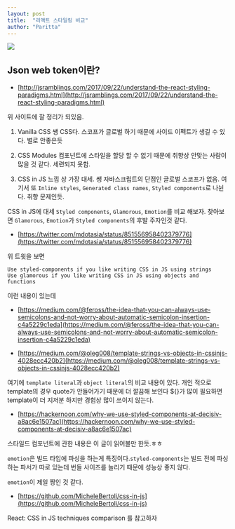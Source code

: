 ```yaml
---
layout: post
title:  "리액트 스타일링 비교"
author: "Paritta"
---
```

 
<img src='https://www.christianengvall.se/wp-content/uploads/2015/11/jwt-json-web-token.png'>

## Json web token이란?

- [http://jsramblings.com/2017/09/22/understand-the-react-styling-paradigms.html](http://jsramblings.com/2017/09/22/understand-the-react-styling-paradigms.html)

위 사이트에 잘 정리가 되있음.

1. Vanilla CSS
쌩 CSS다. 스코프가 글로벌 하기 때문에 사이드 이펙트가 생길 수 있다. 별로 안좋은듯

2. CSS Modules
컴포넌트에 스타일을 할당 할 수 없기 때문에 취향상 안맞는 사람이 많을 것 같다. 세련되지 못함.

3. CSS in JS
느낌 상 가장 대세. 쌩 자바스크립트의 단점인 글로벌 스코프가 없음.
여기서 또 `Inline styles`, `Generated class names`, `Styled components`로 나뉜다.
취향 문제인듯.

CSS in JS에 대세 `Styled components`, `Glamorous`, `Emotion`를 비교 해보자.
찾아보면 `Glamorous`, `Emotion`가 `Styled components`의 후발 주자인것 같다.

- [https://twitter.com/mdotasia/status/851556958402379776](https://twitter.com/mdotasia/status/851556958402379776)

위 트윗을 보면 

```
Use styled-components if you like writing CSS in JS using strings
Use glamorous if you like writing CSS in JS using objects and functions
```

이런 내용이 있는데 

- [https://medium.com/@feross/the-idea-that-you-can-always-use-semicolons-and-not-worry-about-automatic-semicolon-insertion-c4a5229c1eda](https://medium.com/@feross/the-idea-that-you-can-always-use-semicolons-and-not-worry-about-automatic-semicolon-insertion-c4a5229c1eda)

- [https://medium.com/@oleg008/template-strings-vs-objects-in-cssinjs-4028ecc420b2](https://medium.com/@oleg008/template-strings-vs-objects-in-cssinjs-4028ecc420b2)

여기에 `template literal`과 `object literal`의 비교 내용이 있다.
개인 적으로 template의 경우 quote가 안들어가기 때문에 더 깔끔해 보인다 ${}가 많이 필요하면 template이 더 지저분 하지만 경험상 많이 쓰이지 않는다.

- [https://hackernoon.com/why-we-use-styled-components-at-decisiv-a8ac6e1507ac](https://hackernoon.com/why-we-use-styled-components-at-decisiv-a8ac6e1507ac)

스타일드 컴포넌트에 관한 내용은 이 글이 읽어볼만 한듯.ㅎㅎ

`emotion`은 빌드 타입에 파싱을 하는게 특징이다.`styled-components`는 빌드 전에 파싱하는 파서가 따로 있는데 번들 사이즈를 늘리기 때문에 성능상 좋지 않다.

`emotion`이 제일 짱인 것 같다.

- [https://github.com/MicheleBertoli/css-in-js](https://github.com/MicheleBertoli/css-in-js)

React: CSS in JS techniques comparison
를 참고하자